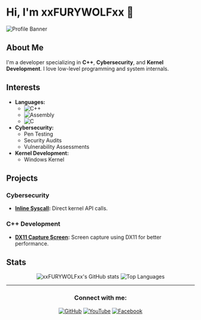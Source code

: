 # Hi, I'm xxFURYWOLFxx 👋

![Profile Banner](https://files.catbox.moe/s2ox4o.jfif)

## About Me
I'm a developer specializing in **C++**, **Cybersecurity**, and **Kernel Development**. I love low-level programming and system internals.

## Interests
- **Languages:** 
  - ![C++](https://img.shields.io/badge/C++-00599C?style=flat-square&logo=c%2B%2B&logoColor=white)
  - ![Assembly](https://img.shields.io/badge/Assembly-525252?style=flat-square&logo=assembly&logoColor=white)
  - ![C](https://img.shields.io/badge/C-A8B9CC?style=flat-square&logo=c&logoColor=white)
- **Cybersecurity:** 
  - Pen Testing
  - Security Audits
  - Vulnerability Assessments
- **Kernel Development:** 
  - Windows Kernel

## Projects
### Cybersecurity
- **[Inline Syscall](https://github.com/xxFURYWOLFxx/inline_syscall):** Direct kernel API calls.

### C++ Development
- **[DX11 Capture Screen](https://github.com/xxFURYWOLFxx/DX11-Capture-screen):** Screen capture using DX11 for better performance.

## Stats
<div align="center">
  <img src="https://github-readme-stats.vercel.app/api?username=xxFURYWOLFxx&show_icons=true&theme=radical" alt="xxFURYWOLFxx's GitHub stats"/>
  <img src="https://github-readme-stats.vercel.app/api/top-langs/?username=xxFURYWOLFxx&layout=compact&langs_count=8&theme=radical" alt="Top Languages"/>
</div>

---

<div align="center">
  <h3>Connect with me:</h3>
  <a href="https://github.com/xxFURYWOLFxx"><img src="https://img.shields.io/badge/GitHub-100000?style=for-the-badge&logo=github&logoColor=white" alt="GitHub"></a>
  <a href="https://www.youtube.com/@FURYWOLF"><img src="https://img.shields.io/badge/YouTube-FF0000?style=for-the-badge&logo=youtube&logoColor=white" alt="YouTube"></a>
  <a href="https://www.facebook.com/abdulla.ranya.666"><img src="https://img.shields.io/badge/Facebook-1877F2?style=for-the-badge&logo=facebook&logoColor=white" alt="Facebook"></a>
</div>
